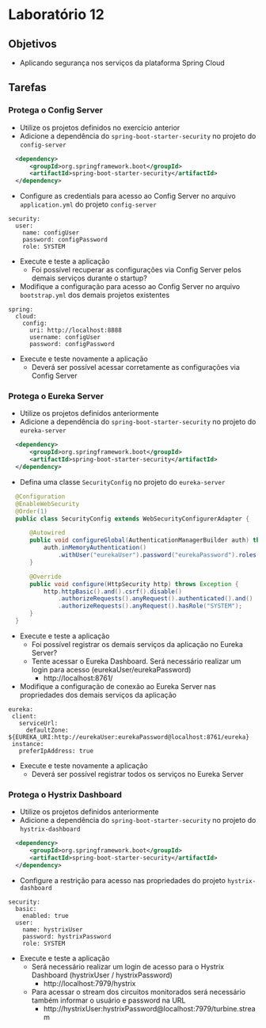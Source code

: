 # Laboratório 12

## Objetivos
- Aplicando segurança nos serviços da plataforma Spring Cloud

## Tarefas

### Protega o Config Server
- Utilize os projetos definidos no exercício anterior
- Adicione a dependência do `spring-boot-starter-security` no projeto do `config-server`
```xml
  <dependency>
      <groupId>org.springframework.boot</groupId>
      <artifactId>spring-boot-starter-security</artifactId>
  </dependency>
```
- Configure as credentials para acesso ao Config Server no arquivo `application.yml` do projeto `config-server`
```
security:
  user:
    name: configUser
    password: configPassword
    role: SYSTEM
```
- Execute e teste a aplicação
  - Foi possível recuperar as configurações via Config Server pelos demais serviços durante o startup?
- Modifique a configuração para acesso ao Config Server no arquivo `bootstrap.yml` dos demais projetos existentes
```
spring:
  cloud:
    config:
      uri: http://localhost:8888
      username: configUser
      password: configPassword      
```
- Execute e teste novamente a aplicação
  - Deverá ser possível acessar corretamente as configurações via Config Server

### Protega o Eureka Server
- Utilize os projetos definidos anteriormente
- Adicione a dependência do `spring-boot-starter-security` no projeto do `eureka-server`
```xml
  <dependency>
      <groupId>org.springframework.boot</groupId>
      <artifactId>spring-boot-starter-security</artifactId>
  </dependency>
```
- Defina uma classe `SecurityConfig` no projeto do `eureka-server`
```java
  @Configuration
  @EnableWebSecurity
  @Order(1)
  public class SecurityConfig extends WebSecurityConfigurerAdapter {

	  @Autowired
	  public void configureGlobal(AuthenticationManagerBuilder auth) throws Exception {
		  auth.inMemoryAuthentication()
			  .withUser("eurekaUser").password("eurekaPassword").roles("SYSTEM");
	  }

	  @Override
	  public void configure(HttpSecurity http) throws Exception {
		  http.httpBasic().and().csrf().disable()
			  .authorizeRequests().anyRequest().authenticated().and()
			  .authorizeRequests().anyRequest().hasRole("SYSTEM");
	  }
  }
```
- Execute e teste a aplicação
  - Foi possível registrar os demais serviços da aplicação no Eureka Server?
  - Tente acessar o Eureka Dashboard. Será necessário realizar um login para acesso (eurekaUser/eurekaPassword)
    - http://localhost:8761/
- Modifique a configuração de conexão ao Eureka Server nas propriedades dos demais serviços da aplicação
```
eureka:
 client:
   serviceUrl:
     defaultZone: ${EUREKA_URI:http://eurekaUser:eurekaPassword@localhost:8761/eureka}
 instance:
   preferIpAddress: true
```
- Execute e teste novamente a aplicação
  - Deverá ser possível registrar todos os serviços no Eureka Server

### Protega o Hystrix Dashboard
- Utilize os projetos definidos anteriormente
- Adicione a dependência do `spring-boot-starter-security` no projeto do `hystrix-dashboard`
```xml
  <dependency>
      <groupId>org.springframework.boot</groupId>
      <artifactId>spring-boot-starter-security</artifactId>
  </dependency>
```
- Configure a restrição para acesso nas propriedades do projeto `hystrix-dashboard`
```
security:
  basic:
    enabled: true
  user:
    name: hystrixUser
    password: hystrixPassword
    role: SYSTEM
```
- Execute e teste a aplicação
  - Será necessário realizar um login de acesso para o Hystrix Dashboard (hystrixUser / hystrixPassword)
    - http://localhost:7979/hystrix
  - Para acessar o stream dos circuitos monitorados será necessário também informar o usuário e password na URL
    - http://hystrixUser:hystrixPassword@localhost:7979/turbine.stream
